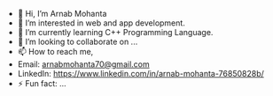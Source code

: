 - 👋 Hi, I’m Arnab Mohanta
- 👀 I’m interested in web and app development.
- 🌱 I’m currently learning C++ Programming Language.
- 💞️ I’m looking to collaborate on ...
- 📫 How to reach me,
- Email:  arnabmohanta70@gmail.com
- LinkedIn: https://www.linkedin.com/in/arnab-mohanta-76850828b/
- ⚡ Fun fact: ...

<!---
O-Boythe-Chief/O-Boythe-Chief is a ✨ special ✨ repository because its `README.md` (this file) appears on your GitHub profile.
You can click the Preview link to take a look at your changes.
--->
